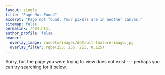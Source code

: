 ```yaml
---
layout: single
title: "Page Not Found"
excerpt: "Page not found. Your pixels are in another canvas."
sitemap: false
permalink: /404.html
author_profile: false
header:
  overlay_image: /assets/images/default-feature-image.jpg
  overlay_filter: rgba(255, 255, 255, 0.125)
---
```


Sorry, but the page you were trying to view does not exist --- perhaps you can try searching for it below.

<script type="text/javascript">
  var GOOG_FIXURL_LANG = 'en';
  var GOOG_FIXURL_SITE = '{{ site.url }}'
</script>
<script type="text/javascript"
  src="//linkhelp.clients.google.com/tbproxy/lh/wm/fixurl.js">
</script>
